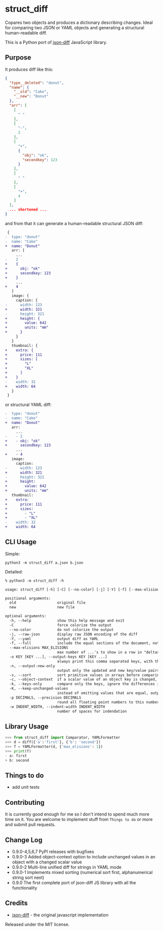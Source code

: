 # struct_diff

Copares two objects and produces a dictionary describing changes.
Ideal for comparing two JSON or YAML objects and generating a structural human-readable diff.

This is a Python port of [json-diff](https://github.com/andreyvit/json-diff) JavaScript library.

## Purpose

It produces diff like this:

```json
{
  "type__deleted": "donut",
  "name": {
    "__old": "Cake",
    "__new": "Donut"
  },
  "arr": [
    [
      " "
    ],
    [
      "-",
      2
    ],
    [
      "+",
      {
        "obj": "ok",
        "secondkey": 123
      }
    ],
    [
      " "
    ],
    [
      "+",
      4
    ]
  ],
  ... shortened ...
}
```

and from that it can generate a human-readable structural JSON diff:

```diff
 {
-  type: "donut"
-  name: "Cake"
+  name: "Donut"
   arr: [
     ...
-    2
+    {
+      obj: "ok"
+      secondkey: 123
+    }
     ...
+    4
   ]
   image: {
     caption: {
-      width: 123
+      width: 321
-      height: 321
+      height: {
+        value: 642
+        units: "mm"
+      }
     }
   }
   thumbnail: {
+    extra: {
+      price: 111
+      sizes: [
+        "L"
+        "XL"
+      ]
+    }
-    width: 32
+    width: 64
   }
 }
```

or structural YAML diff:

```diff
-  type: "donut"
-  name: "Cake"
+  name: "Donut"
   arr: 
     ...
-    - 2
+    - obj: "ok"
+      secondkey: 123
     ...
+    - 4
   image: 
     caption: 
-      width: 123
+      width: 321
-      height: 321
+      height: 
+        value: 642
+        units: "mm"
   thumbnail: 
+    extra: 
+      price: 111
+      sizes: 
+        - "L"
+        - "XL"
-    width: 32
+    width: 64
```

## CLI Usage

Simple:

```python3 -m struct_diff a.json b.json```

Detailed:

```txt
% python3 -m struct_diff -h

usage: struct_diff [-h] [-C] [--no-color] [-j] [-Y] [-f] [--max-elisions MAX_ELISIONS] [-o KEY [KEY ...]] [-n] [-s] [-c] [-k] [-K] [-p DECIMALS] [-w INDENT_WIDTH] old new

positional arguments:
  old                   original file
  new                   new file

optional arguments:
  -h, --help            show this help message and exit
  -C                    force colorize the output
  --no-color            do not colorize the output
  -j, --raw-json        display raw JSON encoding of the diff
  -Y, --yaml            output diff as YAML
  -f, --full            include the equal sections of the document, not just the deltas
  --max-elisions MAX_ELISIONS
                        max number of ...'s to show in a row in "deltas" mode (before collapsing them) #var(maxElisions)
  -o KEY [KEY ...], --output-keys KEY [KEY ...]
                        always print this comma separated keys, with their value, if they are part of an object with any diff
  -n, --output-new-only
                        output only the updated and new key/value pairs (without marking them as such). If you need only the diffs from the old file, just exchange the first and second json
  -s, --sort            sort primitive values in arrays before comparing
  -c, --object-context  if a scalar value of an object key is changed, also include other (unchanged) values of that object
  -k, --keys-only       compare only the keys, ignore the differences in values
  -K, --keep-unchanged-values
                        instead of omitting values that are equal, output them as they are
  -p DECIMALS, --precision DECIMALS
                        round all floating point numbers to this number of decimal places prior to comparison
  -w INDENT_WIDTH, --indent-width INDENT_WIDTH
                        number of spaces for indendation
```

## Library Usage

```py
>>> from struct_diff import Comparator, YAMLFormatter
>>> d = diff({'a':'first'}, {'b': 'second'})
>>> f = YAMLFormatter(d, {'max_elisions': 1})
>>> print(f)
- a: first
+ b: second
```

## Things to do

- add unit tests

## Contributing

It is currently good enough for me so I don't intend to spend much more time on it.
You are welcome to implement stuff from `Things to do` or more and submit pull requests.

## Change Log

- 0.9.0-4,5,6,7 PyPI releases with bugfixes
- 0.9.0-3 Added object-context option to include unchanged values in an object with a changed scalar value
- 0.9.0-2 Multi-line unified diff for strings in YAML mode
- 0.9.0-1 Implements mixed sorting (numerical sort first, alphanumerical string sort next)
- 0.9.0 The first complete port of json-diff JS library with all the functionality

## Credits

- [json-diff](https://github.com/andreyvit/json-diff) - the original javascript implementation

Released under the MIT license.
